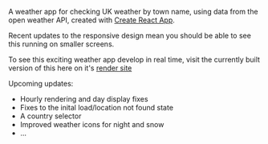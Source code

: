 A weather app for checking UK weather by town name, using data from the open weather API, created with [Create React App](https://github.com/facebook/create-react-app). 

Recent updates to the responsive design mean you should be able to see this running on smaller screens. 

To see this exciting weather app develop in real time, visit the currently built version of this here on it's [render site](https://webby.onrender.com)

Upcoming updates: 

  * Hourly rendering and day display fixes
  * Fixes to the inital load/location not found state
  * A country selector 
  * Improved weather icons for night and snow
  * ...

